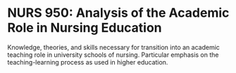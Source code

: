 # NURS 950: Analysis of the Academic Role in Nursing Education

Knowledge, theories, and skills necessary for transition into an academic teaching role in university schools of nursing. Particular emphasis on the teaching-learning process as used in higher education.